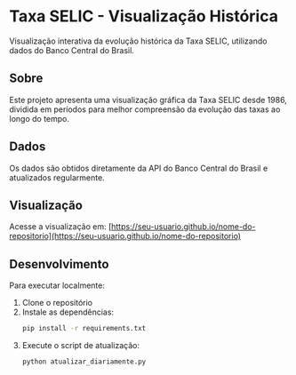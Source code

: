 
# Taxa SELIC - Visualização Histórica

Visualização interativa da evolução histórica da Taxa SELIC, utilizando dados do Banco Central do Brasil.

## Sobre

Este projeto apresenta uma visualização gráfica da Taxa SELIC desde 1986, dividida em períodos para melhor compreensão da evolução das taxas ao longo do tempo.

## Dados

Os dados são obtidos diretamente da API do Banco Central do Brasil e atualizados regularmente.

## Visualização

Acesse a visualização em: [https://seu-usuario.github.io/nome-do-repositorio](https://seu-usuario.github.io/nome-do-repositorio)

## Desenvolvimento

Para executar localmente:

1. Clone o repositório
2. Instale as dependências:
   ```bash
   pip install -r requirements.txt
   ```
3. Execute o script de atualização:
   ```bash
   python atualizar_diariamente.py
   ```